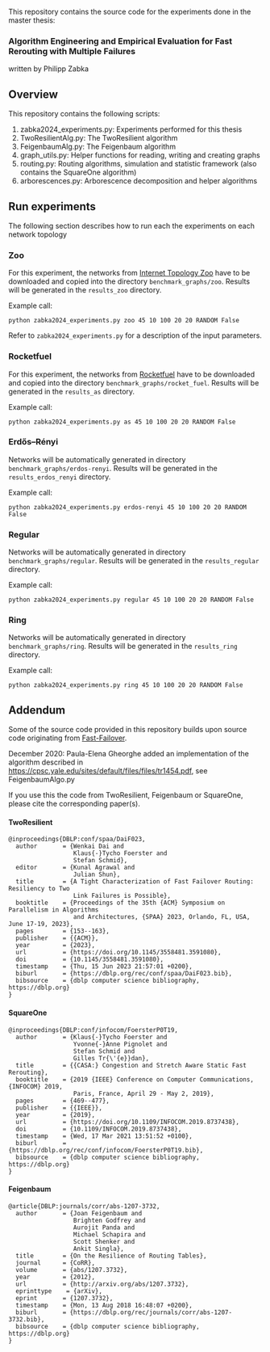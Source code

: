 This repository contains the source code for the experiments done in the master thesis: 
### Algorithm Engineering and Empirical Evaluation for Fast Rerouting with Multiple Failures
written by Philipp Zabka

## Overview

This repository contains the following scripts:
1. zabka2024_experiments.py: Experiments performed for this thesis
2. TwoResilientAlg.py: The TwoResilient algorithm
3. FeigenbaumAlg.py: The Feigenbaum algorithm 
4. graph_utils.py: Helper functions for reading, writing and creating graphs
5. routing.py: Routing algorithms, simulation and statistic framework (also contains the SquareOne algorithm)
6. arborescences.py: Arborescence decomposition and helper algorithms

## Run experiments

The following section describes how to run each the experiments on each network topology

### Zoo

For this experiment, the networks from [Internet Topology Zoo](http://www.topology-zoo.org) have to be downloaded and copied into the directory `benchmark_graphs/zoo`.
Results will be generated in the `results_zoo` directory.

Example call:
```shell
python zabka2024_experiments.py zoo 45 10 100 20 20 RANDOM False
```
Refer to `zabka2024_experiments.py` for a description of the input parameters.

### Rocketfuel

For this experiment, the networks from [Rocketfuel](https://research.cs.washington.edu/networking/rocketfuel/) have to be downloaded and copied into the directory `benchmark_graphs/rocket_fuel`.
Results will be generated in the `results_as` directory.

Example call:

```shell
python zabka2024_experiments.py as 45 10 100 20 20 RANDOM False
```

### Erdős–Rényi

Networks will be automatically generated in directory `benchmark_graphs/erdos-renyi`.
Results will be generated in the `results_erdos_renyi` directory.

Example call:

```shell
python zabka2024_experiments.py erdos-renyi 45 10 100 20 20 RANDOM False
```

### Regular

Networks will be automatically generated in directory `benchmark_graphs/regular`.
Results will be generated in the `results_regular` directory.

Example call:

```shell
python zabka2024_experiments.py regular 45 10 100 20 20 RANDOM False
```

### Ring

Networks will be automatically generated in directory `benchmark_graphs/ring`.
Results will be generated in the `results_ring` directory.

Example call:

```shell
python zabka2024_experiments.py ring 45 10 100 20 20 RANDOM False
```

## Addendum

Some of the source code provided in this repository builds upon source code originating from [Fast-Failover](https://gitlab.cs.univie.ac.at/ct-papers/fast-failover/-/tree/master). 

December 2020: Paula-Elena Gheorghe added an implementation of the algorithm described in https://cpsc.yale.edu/sites/default/files/files/tr1454.pdf, see FeigenbaumAlgo.py

If you use this the code from TwoResilient, Feigenbaum or SquareOne, please cite the corresponding paper(s).

#### TwoResilient
```
@inproceedings{DBLP:conf/spaa/DaiF023,
  author       = {Wenkai Dai and
                  Klaus{-}Tycho Foerster and
                  Stefan Schmid},
  editor       = {Kunal Agrawal and
                  Julian Shun},
  title        = {A Tight Characterization of Fast Failover Routing: Resiliency to Two
                  Link Failures is Possible},
  booktitle    = {Proceedings of the 35th {ACM} Symposium on Parallelism in Algorithms
                  and Architectures, {SPAA} 2023, Orlando, FL, USA, June 17-19, 2023},
  pages        = {153--163},
  publisher    = {{ACM}},
  year         = {2023},
  url          = {https://doi.org/10.1145/3558481.3591080},
  doi          = {10.1145/3558481.3591080},
  timestamp    = {Thu, 15 Jun 2023 21:57:01 +0200},
  biburl       = {https://dblp.org/rec/conf/spaa/DaiF023.bib},
  bibsource    = {dblp computer science bibliography, https://dblp.org}
}
```

#### SquareOne
```
@inproceedings{DBLP:conf/infocom/FoersterP0T19,
  author       = {Klaus{-}Tycho Foerster and
                  Yvonne{-}Anne Pignolet and
                  Stefan Schmid and
                  Gilles Tr{\'{e}}dan},
  title        = {{CASA:} Congestion and Stretch Aware Static Fast Rerouting},
  booktitle    = {2019 {IEEE} Conference on Computer Communications, {INFOCOM} 2019,
                  Paris, France, April 29 - May 2, 2019},
  pages        = {469--477},
  publisher    = {{IEEE}},
  year         = {2019},
  url          = {https://doi.org/10.1109/INFOCOM.2019.8737438},
  doi          = {10.1109/INFOCOM.2019.8737438},
  timestamp    = {Wed, 17 Mar 2021 13:51:52 +0100},
  biburl       = {https://dblp.org/rec/conf/infocom/FoersterP0T19.bib},
  bibsource    = {dblp computer science bibliography, https://dblp.org}
}
```

#### Feigenbaum
```
@article{DBLP:journals/corr/abs-1207-3732,
  author       = {Joan Feigenbaum and
                  Brighten Godfrey and
                  Aurojit Panda and
                  Michael Schapira and
                  Scott Shenker and
                  Ankit Singla},
  title        = {On the Resilience of Routing Tables},
  journal      = {CoRR},
  volume       = {abs/1207.3732},
  year         = {2012},
  url          = {http://arxiv.org/abs/1207.3732},
  eprinttype    = {arXiv},
  eprint       = {1207.3732},
  timestamp    = {Mon, 13 Aug 2018 16:48:07 +0200},
  biburl       = {https://dblp.org/rec/journals/corr/abs-1207-3732.bib},
  bibsource    = {dblp computer science bibliography, https://dblp.org}
}
```

